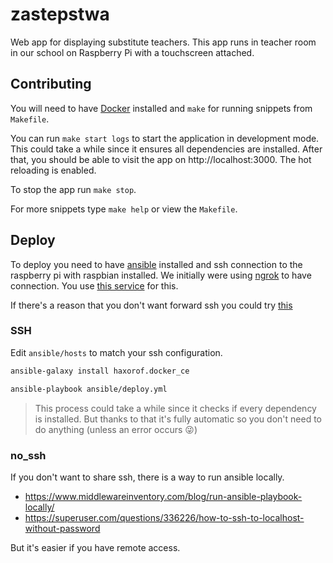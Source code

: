 # zastepstwa

Web app for displaying substitute teachers. This app runs in teacher room in our
school on Raspberry Pi with a touchscreen attached.

## Contributing

You will need to have [Docker](https://www.docker.com/get-started) installed and `make` for running snippets from `Makefile`.

You can run `make start logs` to start the application in development mode. This could take a while since it ensures all dependencies are installed. After that, you should be able to visit the app on http://localhost:3000. The hot reloading is enabled.

To stop the app run `make stop`.

For more snippets type `make help` or view the `Makefile`.

## Deploy

To deploy you need to have
[ansible](https://docs.ansible.com/ansible/latest/installation_guide/intro_installation.html)
installed and ssh connection to the raspberry pi with raspbian installed. We
initially were using [ngrok](https://ngrok.com) to have connection. You use [this
service](ansible/ngrok-ssh.service) for this.

If there's a reason that you don't want forward ssh you could try [this](#no_ssh)

### SSH

Edit `ansible/hosts` to match your ssh configuration.

``` sh
ansible-galaxy install haxorof.docker_ce

ansible-playbook ansible/deploy.yml
```

> This process could take a while since it checks if every dependency is
> installed. But thanks to that it's fully automatic so you don't need to do
> anything (unless an error occurs 😜)

### no_ssh

If you don't want to share ssh, there is a way to run ansible locally.

* https://www.middlewareinventory.com/blog/run-ansible-playbook-locally/
* https://superuser.com/questions/336226/how-to-ssh-to-localhost-without-password

But it's easier if you have remote access.
